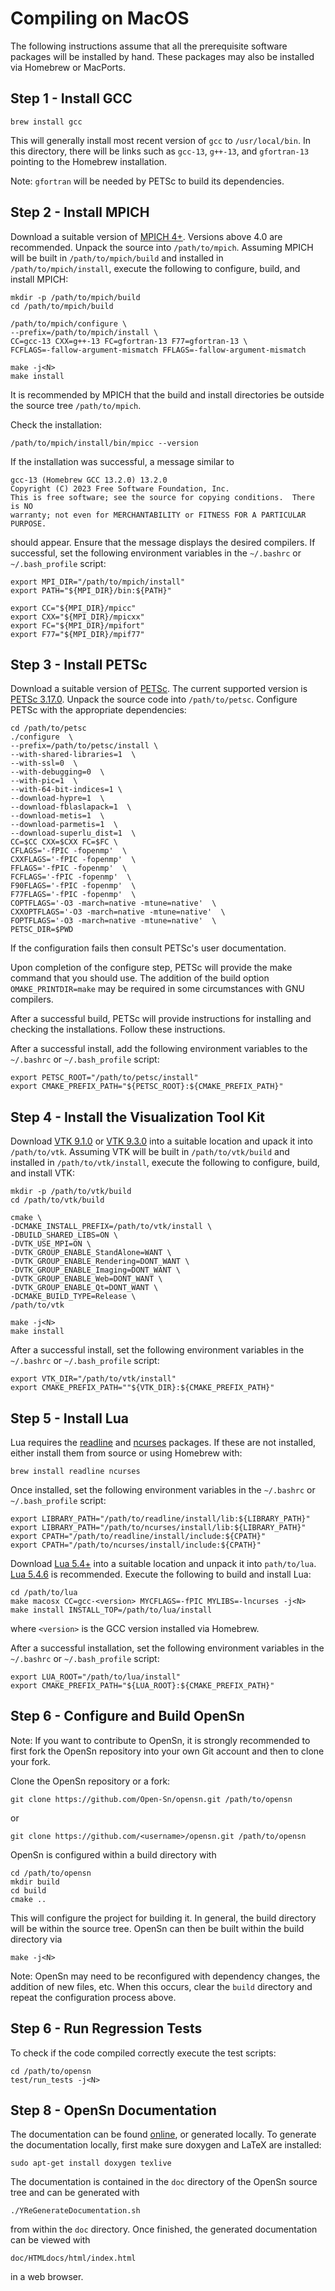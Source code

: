 # Compiling on MacOS

The following instructions assume that all the prerequisite software packages
will be installed by hand.  These packages may also be installed via Homebrew
or MacPorts.

## Step 1 - Install GCC
```shell
brew install gcc
```

This will generally install most recent version of `gcc` to `/usr/local/bin`.
In this directory, there will be links such as `gcc-13`, `g++-13`, and
`gfortran-13` pointing to the Homebrew installation.

Note: `gfortran` will be needed by PETSc to build its dependencies.

## Step 2 - Install MPICH

Download a suitable version of [MPICH 4+](https://www.mpich.org/static/downloads).
Versions above 4.0 are recommended.
Unpack the source into `/path/to/mpich`. Assuming MPICH will be built in
`/path/to/mpich/build` and installed in `/path/to/mpich/install`, execute the
following to configure, build, and install MPICH:
```shell
mkdir -p /path/to/mpich/build
cd /path/to/mpich/build

/path/to/mpich/configure \
--prefix=/path/to/mpich/install \
CC=gcc-13 CXX=g++-13 FC=gfortran-13 F77=gfortran-13 \
FCFLAGS=-fallow-argument-mismatch FFLAGS=-fallow-argument-mismatch

make -j<N>
make install
```
It is recommended by MPICH that the build and install directories be outside
the source tree `/path/to/mpich`.

Check the installation:
```shell
/path/to/mpich/install/bin/mpicc --version
```
If the installation was successful, a message similar to
```
gcc-13 (Homebrew GCC 13.2.0) 13.2.0
Copyright (C) 2023 Free Software Foundation, Inc.
This is free software; see the source for copying conditions.  There is NO
warranty; not even for MERCHANTABILITY or FITNESS FOR A PARTICULAR PURPOSE.
```
should appear. Ensure that the message displays the desired compilers.
If successful, set the following environment variables in the `~/.bashrc` or
`~/.bash_profile` script:
```shell
export MPI_DIR="/path/to/mpich/install"
export PATH="${MPI_DIR}/bin:${PATH}"

export CC="${MPI_DIR}/mpicc"
export CXX="${MPI_DIR}/mpicxx"
export FC="${MPI_DIR}/mpifort"
export F77="${MPI_DIR}/mpif77"
```

## Step 3 - Install PETSc

Download a suitable version of
[PETSc](https://web.cels.anl.gov/projects/petsc/download/release-snapshots/).
The current supported version is
[PETSc 3.17.0](https://web.cels.anl.gov/projects/petsc/download/release-snapshots/petsc-3.17.0.tar.gz).
Unpack the source code into `/path/to/petsc`.
Configure PETSc with the appropriate dependencies:
```shell
cd /path/to/petsc
./configure  \
--prefix=/path/to/petsc/install \
--with-shared-libraries=1  \
--with-ssl=0  \
--with-debugging=0  \
--with-pic=1  \
--with-64-bit-indices=1 \
--download-hypre=1  \
--download-fblaslapack=1  \
--download-metis=1  \
--download-parmetis=1  \
--download-superlu_dist=1  \
CC=$CC CXX=$CXX FC=$FC \
CFLAGS='-fPIC -fopenmp'  \
CXXFLAGS='-fPIC -fopenmp'  \
FFLAGS='-fPIC -fopenmp'  \
FCFLAGS='-fPIC -fopenmp'  \
F90FLAGS='-fPIC -fopenmp'  \
F77FLAGS='-fPIC -fopenmp'  \
COPTFLAGS='-O3 -march=native -mtune=native'  \
CXXOPTFLAGS='-O3 -march=native -mtune=native'  \
FOPTFLAGS='-O3 -march=native -mtune=native'  \
PETSC_DIR=$PWD
```
If the configuration fails then consult PETSc's user documentation.

Upon completion of the configure step, PETSc will provide the make command
that you should use. The addition of the build option `OMAKE_PRINTDIR=make`
may be required in some circumstances with GNU compilers.

After a successful build, PETSc will provide instructions for installing and
checking the installations. Follow these instructions.

After a successful install, add the following environment variables to the
`~/.bashrc` or `~/.bash_profile` script:
```shell
export PETSC_ROOT="/path/to/petsc/install"
export CMAKE_PREFIX_PATH="${PETSC_ROOT}:${CMAKE_PREFIX_PATH}"
```

## Step 4 - Install the Visualization Tool Kit

Download [VTK 9.1.0]( https://www.vtk.org/files/release/9.1/VTK-9.1.0.tar.gz) or
[VTK 9.3.0](https://www.vtk.org/files/release/9.3/VTK-9.3.0.tar.gz)
into a suitable location and upack it into `/path/to/vtk`. Assuming VTK will
be built in `/path/to/vtk/build` and installed in `/path/to/vtk/install`, execute
the following to configure, build, and install VTK:
```shell
mkdir -p /path/to/vtk/build
cd /path/to/vtk/build

cmake \
-DCMAKE_INSTALL_PREFIX=/path/to/vtk/install \
-DBUILD_SHARED_LIBS=ON \
-DVTK_USE_MPI=ON \
-DVTK_GROUP_ENABLE_StandAlone=WANT \
-DVTK_GROUP_ENABLE_Rendering=DONT_WANT \
-DVTK_GROUP_ENABLE_Imaging=DONT_WANT \
-DVTK_GROUP_ENABLE_Web=DONT_WANT \
-DVTK_GROUP_ENABLE_Qt=DONT_WANT \
-DCMAKE_BUILD_TYPE=Release \
/path/to/vtk

make -j<N>
make install
```

After a successful install, set the following environment variables in the
`~/.bashrc` or `~/.bash_profile` script:
```shell
export VTK_DIR="/path/to/vtk/install"
export CMAKE_PREFIX_PATH=""${VTK_DIR}:${CMAKE_PREFIX_PATH}"
```

## Step 5 - Install Lua

Lua requires the
[readline](ftp://ftp.gnu.org/gnu/readline/readline-8.0.tar.gz) and
[ncurses](https://invisible-mirror.net/archives/ncurses/ncurses-6.1.tar.gz)
packages. If these are not installed, either install them from source or
using Homebrew with:
```shell
brew install readline ncurses
```
Once installed, set the following environment variables in the `~/.bashrc`
or `~/.bash_profile` script:
```shell
export LIBRARY_PATH="/path/to/readline/install/lib:${LIBRARY_PATH}"
export LIBRARY_PATH="/path/to/ncurses/install/lib:${LIBRARY_PATH}"
export CPATH="/path/to/readline/install/include:${CPATH}"
export CPATH="/path/to/ncurses/install/include:${CPATH}"
```

Download [Lua 5.4+](https://www.lua.org/ftp/) into a suitable location and
unpack it into `path/to/lua`.
[Lua 5.4.6](https://www.lua.org/ftp/lua-5.4.6.tar.gz) is recommended.
Execute the following to build and install Lua:
```shell
cd /path/to/lua
make macosx CC=gcc-<version> MYCFLAGS=-fPIC MYLIBS=-lncurses -j<N>
make install INSTALL_TOP=/path/to/lua/install
```
where `<version>` is the GCC version installed via Homebrew.

After a successful installation, set the following environment variables in
the `~/.bashrc` or `~/.bash_profile` script:
```shell
export LUA_ROOT="/path/to/lua/install"
export CMAKE_PREFIX_PATH="${LUA_ROOT}:${CMAKE_PREFIX_PATH}"
```

## Step 6 - Configure and Build OpenSn

Note:  If you want to contribute to OpenSn, it is strongly recommended
to first fork the OpenSn repository into your own Git account and then to
clone your fork.

Clone the OpenSn repository or a fork:
```shell
git clone https://github.com/Open-Sn/opensn.git /path/to/opensn
````
or
```shell
git clone https://github.com/<username>/opensn.git /path/to/opensn
```
OpenSn is configured within a build directory with
```shell
cd /path/to/opensn
mkdir build
cd build
cmake ..
```
This will configure the project for building it.
In general, the build directory will be within the source tree.
OpenSn can then be built within the build directory via
```shell
make -j<N>
```

Note: OpenSn may need to be reconfigured with dependency changes, the addition
of new files, etc. When this occurs, clear the `build` directory and repeat
the configuration process above.

## Step 6 - Run Regression Tests

To check if the code compiled correctly execute the test scripts:
```shell
cd /path/to/opensn
test/run_tests -j<N>
```

## Step 8 - OpenSn Documentation

The documentation can be found [online](https://xxx.io), or
generated locally. To generate the documentation locally, first make sure
doxygen and LaTeX are installed:
```shell
sudo apt-get install doxygen texlive
```

The documentation is contained in the `doc` directory of the OpenSn source
tree and can be generated with
```shell
./YReGenerateDocumentation.sh
```
from within the `doc` directory. Once finished, the generated documentation
can be viewed with
```shell
doc/HTMLdocs/html/index.html
```
in a web browser.